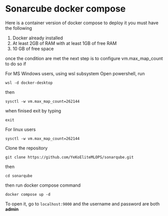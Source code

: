 # Sonarcube docker compose
Here is a container version of docker compose to deploy it you must have the following

1. Docker already installed
2. At least 2GB of RAM with at least 1GB of free RAM
3. 10 GB of free space

once the condition are met the next step is to configure vm.max_map_count to do so if 

For MS Windows users, using wsl subsystem Open powershell, run
```
wsl -d docker-desktop
```
then 
```
sysctl -w vm.max_map_count=262144
```
when finised exit by typing
```
exit
```
For linux users
```
sysctl -w vm.max_map_count=262144
```

Clone the repository
```
git clone https://github.com/YeKoEliteMLOPS/sonarqube.git
```
then
```
cd sonarqube
```

then run docker compose command

```
docker compose up -d
```

To open it, go to `localhost:9000` and the username and password are both **admin**
